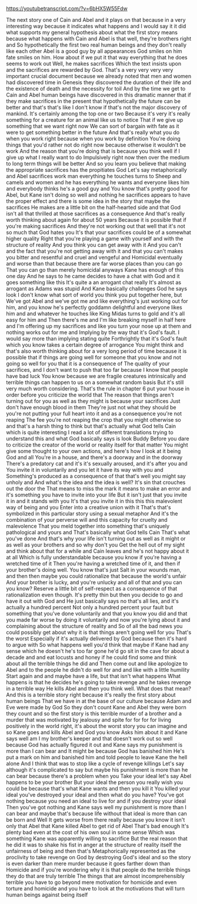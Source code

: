https://youtubetranscript.com/?v=6bHX5W55Fdw

 The next story one of Cain and Abel and it plays on that because in a very interesting way because it indicates what happens and I would say it it did what supports my general hypothesis about what the first story means because what happens with Cain and Abel is that well, they're brothers right and So hypothetically the first two real human beings and they don't really like each other Abel is a good guy by all appearances God smiles on him fate smiles on him. How about if we put it that way everything that he does seems to work out Well, he makes sacrifices Which the text insists upon and the sacrifices are rewarded by God. That's a very very very very important crucial document because we already noted that men and women had discovered time in Genesis they discovered the duration of their life and the existence of death and the necessity for toil And by the time we get to Cain and Abel human beings have discovered in this dramatic manner that if they make sacrifices in the present that hypothetically the future can be better and that's that's like I don't know if that's not the major discovery of mankind. It's certainly among the top one or two Because it's very it's really something for a creature for an animal like us to notice That if we give up something that we want right now We can sort of bargain with fate as it were to get something better in the future And that's really what you do when you work right because when you work by definition You're doing things that you'd rather not do right now because otherwise it wouldn't be work And the reason that you're doing that is because you think well if I give up what I really want to do Impulsively right now then over the medium to long term things will be better And so you learn you believe that making the appropriate sacrifices has the propitiates God Let's say metaphorically and Abel sacrifices work man everything he touches turns to Sheep and camels and women and he has everything he wants and everyone likes him and everybody thinks he's a good guy and You know that's pretty good for Abel, but Kane isn't doing so well and nothing he sacrifices appears to have the proper effect and there is some idea in the story that maybe the sacrifices He makes are a little bit on the half-hearted side and that God isn't all that thrilled at those sacrifices as a consequence And that's really worth thinking about again for about 50 years Because it is possible that if you're making sacrifices And they're not working out that well that it's not so much that God hates you It's that your sacrifices could be of a somewhat higher quality Right that you're playing a game with yourself and with the structure of reality And you think you can get away with it And you can't and the fact that you're not getting away with it and that you can't makes you bitter and resentful and cruel and vengeful and Homicidal eventually and worse than that because there are far worse places than you can go That you can go than merely homicidal anyways Kane has enough of this one day And he says to he came decides to have a chat with God and it goes something like this It's quite a an arrogant chat really It's almost as arrogant as Adams was stupid And Kane basically challenges God he says look I don't know what sort of world you think you put together here, but We've got Abel and we've got me and like everything's just working out for him, and you know he's perfectly goddamn delightful and everyone likes him and and whatever he touches like King Midas turns to gold and it's all easy for him and Then there's me and I'm like breaking myself in half here and I'm offering up my sacrifices and like you turn your nose up at them and nothing works out for me and Implying by the way that it's God's fault. I would say more than implying stating quite Forthrightly that it's God's fault which you know takes a certain degree of arrogance You might think and that's also worth thinking about for a very long period of time because it is possible that if things are going well for someone that you know and not going so well for you that it is a consequence of The quality of your sacrifices, and I don't want to push that too far because I know that people have bad luck You know because we are fragile creatures intrinsically and terrible things can happen to us on a somewhat random basis But it's still very much worth considering. That's the rule in chapter 6 put your house in order before you criticize the world that The reason that things aren't turning out for you as well as they might is because your sacrifices Just don't have enough blood in them They're just not what they should be you're not putting your full heart into it and as a consequence you're not reaping The fee you're not reaping the crop that you might otherwise so and that's a harsh thing to think but that's actually what God tells Cain which is quite interesting I read a lot of different translations trying to understand this and what God basically says is look Buddy Before you dare to criticize the creator of the world or reality itself for that matter You might give some thought to your own actions, and here's how I look at it being God and all You're in a house, and there's a doorway and in the doorway There's a predatory cat and it's it's sexually aroused, and it's after you and You invite it in voluntarily and you let it have its way with you and Something's produced as a consequence of that that's well you might say unholy and And what's the idea and the idea is well? It's sin that crouches out the door the That means to miss the mark it means to make an error and it's something you have to invite into your life But it isn't just that you invite it in and it stands with you It's that you invite it in this this this malevolent way of being and you Enter into a creative union with it That's that's symbolized in this particular story using a sexual metaphor And it's the combination of your perverse will and this capacity for cruelty and malevolence That you meld together into something that's uniquely pathological and yours and That's basically what God tells Cain That's what you've done And that's why your life isn't turning out as well as it might or as well as your brothers and so why don't you Get the hell out of my sight and think about that for a while and Cain leaves and he's not happy about it at all Which is fully understandable because you know if you're having a wretched time of it Then you're having a wretched time of it, and then if your brother's doing well. You know that's just Salt in your wounds man, and then then maybe you could rationalize that because the world's unfair And your brother is lucky, and you're unlucky and all of that and you can you know? Reserve a little bit of self-respect as a consequence of that rationalization even though. It's pretty thin but then you decide to go and have it out with God and He just basically says no that's all lies, and it's actually a hundred percent Not only a hundred percent your fault but something that you've done voluntarily and that you know you did and that you made far worse by doing it voluntarily and now you're lying about it and complaining about the structure of reality and So of all the bad news you could possibly get about why it is that things aren't going well for you That's the worst Especially if it's actually delivered by God because then it's hard to argue with So what happens well you'd think that maybe if Kane had any sense which he doesn't he's too far gone he'd go sit in the cave for about a decade and and eat locusts and honey if he could find some and think about all the terrible things he did and Then come out and like apologize to Abel and to the people he didn't do well for and and like with a little humility Start again and and maybe have a life, but that isn't what happens What happens is that he decides he's going to take revenge and he takes revenge in a terrible way He kills Abel and then you think well. What does that mean? And this is a terrible story right because it's really the first story about human beings That we have in at the base of our culture because Adam and Eve were made by God So they don't count Kane and Abel they were born they count and so the first story is this terrible murder of a brother and a murder that was motivated by jealousy and spite for for for for living positively in the world right, it's about the worst story you can imagine and so Kane goes and kills Abel and God you know Asks him about it and Kane says well am I my brother's keeper and that doesn't work out so well because God has actually figured it out and Kane says my punishment is more than I can bear and It might be because God has banished him He's put a mark on him and banished him and told people to leave Kane the hell alone And I think that was to stop like a cycle of revenge killings Let's say although it's complicated to say but maybe his punishment is more than he can bear because there's a problem when you Take your ideal let's say Abel happens to be your brother But your ideal the person you really wish you could be because that's what Kane wants and then you kill it You killed your ideal you've destroyed your ideal and then what do you have? You've got nothing because you need an ideal to live for and if you destroy your ideal Then you've got nothing and Kane says well my punishment is more than I can bear and maybe that's because life without that ideal is more than can be born and Well It gets worse from there really because you know it isn't only that Abel that Kane killed Abel to get rid of Abel That's bad enough It's plenty bad even at the cost of his own soul in some sense Which was something Kane was apparently willing to sacrifice But the real reason that he did it was to shake his fist in anger at the structure of reality itself the unfairness of being and then that's Metaphorically represented as the proclivity to take revenge on God by destroying God's ideal and so the story is even darker than mere murder because it goes farther down than Homicide and if you're wondering why it is that people do the terrible things they do that are truly terrible The things that are almost incomprehensibly terrible you have to go beyond mere motivation for homicide and even torture and homicide and you have to look at the motivations that will turn human beings against being itself